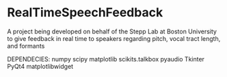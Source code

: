 # RealTimeSpeechFeedback
A project being developed on behalf of the Stepp Lab at Boston University to give feedback in real time to speakers regarding pitch, vocal tract length, and formants

DEPENDECIES:
numpy
scipy
matplotlib
scikits.talkbox
pyaudio
Tkinter
PyQt4
matplotlibwidget
